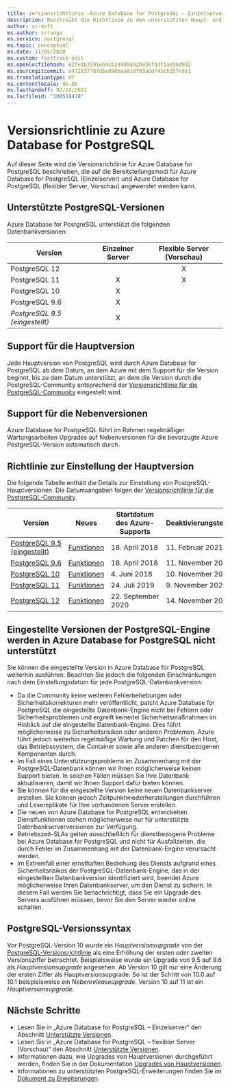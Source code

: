 ```yaml
---
title: Versionsrichtlinie –Azure Database for PostgreSQL – Einzelserver und flexibler Server (Vorschau)
description: Beschreibt die Richtlinie zu den unterstützten Haupt- und Nebenversionen von Postgres in Azure Database for PostgreSQL (Einzelserver).
author: sr-msft
ms.author: srranga
ms.service: postgresql
ms.topic: conceptual
ms.date: 11/05/2020
ms.custom: fasttrack-edit
ms.openlocfilehash: 62fe1b3391eb4cb2d409a92b936fd3f1ae56d992
ms.sourcegitcommit: e972837797dbad9dbaa01df93abd745cb357cde1
ms.translationtype: HT
ms.contentlocale: de-DE
ms.lasthandoff: 02/14/2021
ms.locfileid: "100518418"
---
```

# <a name="azure-database-for-postgresql-versioning-policy"></a>Versionsrichtlinie zu Azure Database for PostgreSQL

Auf dieser Seite wird die Versionsrichtlinie für Azure Database for PostgreSQL beschrieben, die auf die Bereitstellungsmodi für Azure Database for PostgreSQL (Einzelserver) und Azure Database for PostgreSQL (flexibler Server, Vorschau) angewendet werden kann.

## <a name="supported--postgresql-versions"></a>Unterstützte PostgreSQL-Versionen

Azure Database for PostgreSQL unterstützt die folgenden Datenbankversionen:

| Version | Einzelner Server | Flexible Server (Vorschau) |
| ----- | :------: | :----: |
| PostgreSQL 12 |  | X  | 
| PostgreSQL 11 | X | X |
| PostgreSQL 10 | X |  |
| PostgreSQL 9.6 | X |  |
| *PostgreSQL 9.5 (eingestellt)* | X |  |

## <a name="major-version-support"></a>Support für die Hauptversion
Jede Hauptversion von PostgreSQL wird durch Azure Database for PostgreSQL ab dem Datum, an dem Azure mit dem Support für die Version beginnt, bis zu dem Datum unterstützt, an dem die Version durch die PostgreSQL-Community entsprechend der [Versionsrichtlinie für die PostgreSQL-Community](https://www.postgresql.org/support/versioning/) eingestellt wird.

## <a name="minor-version-support"></a>Support für die Nebenversionen
Azure Database for PostgreSQL führt im Rahmen regelmäßiger Wartungsarbeiten Upgrades auf Nebenversionen für die bevorzugte Azure PostgreSQL-Version automatisch durch. 

## <a name="major-version-retirement-policy"></a>Richtlinie zur Einstellung der Hauptversion
Die folgende Tabelle enthält die Details zur Einstellung von PostgreSQL-Hauptversionen. Die Datumsangaben folgen der [Versionsrichtlinie für die PostgreSQL-Community](https://www.postgresql.org/support/versioning/).

| Version | Neues | Startdatum des Azure-Supports | Deaktivierungstermin|
| ----- | ----- | ------ | ----- |
| [PostgreSQL 9.5 (eingestellt)](https://www.postgresql.org/about/news/postgresql-132-126-1111-1016-9621-and-9525-released-2165/)| [Funktionen](https://www.postgresql.org/docs/9.5/release-9-5.html)  | 18. April 2018   | 11. Februar 2021
| [PostgreSQL 9.6](https://www.postgresql.org/about/news/postgresql-96-released-1703/) | [Funktionen](https://wiki.postgresql.org/wiki/NewIn96) | 18. April 2018  | 11. November 2021
| [PostgreSQL 10](https://www.postgresql.org/about/news/postgresql-10-released-1786/) | [Funktionen](https://wiki.postgresql.org/wiki/New_in_postgres_10) | 4. Juni 2018  | 10. November 2022
| [PostgreSQL 11](https://www.postgresql.org/about/news/postgresql-11-released-1894/) | [Funktionen](https://www.postgresql.org/docs/11/release-11.html) | 24. Juli 2019  | 9\. November 2023
| [PostgreSQL 12](https://www.postgresql.org/about/news/postgresql-12-released-1976/) | [Funktionen](https://www.postgresql.org/docs/12/release-12.html) | 22. September 2020  | 14. November 2024

## <a name="retired-postgresql-engine-versions-not-supported-in-azure-database-for-postgresql"></a>Eingestellte Versionen der PostgreSQL-Engine werden in Azure Database for PostgreSQL nicht unterstützt

Sie können die eingestellte Version in Azure Database for PostgreSQL weiterhin ausführen. Beachten Sie jedoch die folgenden Einschränkungen nach dem Einstellungsdatum für jede PostgreSQL-Datenbankversion:
- Da die Community keine weiteren Fehlerbehebungen oder Sicherheitskorrekturen mehr veröffentlicht, patcht Azure Database for PostgreSQL die eingestellte Datenbank-Engine nicht bei Fehlern oder Sicherheitsproblemen und ergreift keinerlei Sicherheitsmaßnahmen im Hinblick auf die eingestellte Datenbank-Engine. Dies führt möglicherweise zu Sicherheitsrisiken oder anderen Problemen. Azure führt jedoch weiterhin regelmäßige Wartung und Patchen für den Host, das Betriebssystem, die Container sowie alle anderen dienstbezogenen Komponenten durch.
- Im Fall eines Unterstützungsproblems im Zusammenhang mit der PostgreSQL-Datenbank können wir Ihnen möglicherweise keinen Support bieten. In solchen Fällen müssen Sie Ihre Datenbank aktualisieren, damit wir Ihnen Support dafür bieten können.
- Sie können für die eingestellte Version keine neuen Datenbankserver erstellen. Sie können jedoch Zeitpunktwiederherstellungen durchführen und Lesereplikate für Ihre vorhandenen Server erstellen.
- Die neuen von Azure Database for PostgreSQL entwickelten Dienstfunktionen stehen möglicherweise nur für unterstützte Datenbankserverversionen zur Verfügung.
- Betriebszeit-SLAs gelten ausschließlich für dienstbezogene Probleme bei Azure Database for PostgreSQL und nicht für Ausfallzeiten, die durch Fehler im Zusammenhang mit der Datenbank-Engine verursacht werden.  
- Im Extremfall einer ernsthaften Bedrohung des Diensts aufgrund eines Sicherheitsrisikos der PostgreSQL-Datenbank-Engine, das in der eingestellten Datenbankversion identifiziert wird, beendet Azure möglicherweise Ihren Datenbankserver, um den Dienst zu sichern. In diesem Fall werden Sie benachrichtigt, dass Sie ein Upgrade des Servers ausführen müssen, bevor Sie den Server wieder online schalten.

## <a name="postgresql-version-syntax"></a>PostgreSQL-Versionssyntax
Vor PostgreSQL-Version 10 wurde ein _Hauptversionsupgrade_ von der [PostgreSQL-Versionsrichtlinie](https://www.postgresql.org/support/versioning/) als eine Erhöhung der ersten _oder_ zweiten Versionsziffer betrachtet. Beispielsweise wurde ein Upgrade von 9.5 auf 9.6 als _Hauptversionsupgrade_ angesehen. Ab Version 10 gilt nur eine Änderung der ersten Ziffer als Hauptversionsupgrade. So ist der Schritt von 10.0 auf 10.1 beispielsweise ein _Nebenreleaseupgrade_. Version 10 auf 11 ist ein _Hauptversionsupgrade_.

## <a name="next-steps"></a>Nächste Schritte
- Lesen Sie in „Azure Database for PostgreSQL – Einzelserver“ den Abschnitt [Unterstützte Versionen](./concepts-supported-versions.md).
- Lesen Sie in „Azure Database for PostgreSQL – flexibler Server (Vorschau)“ den Abschnitt [Unterstützte Versionen](flexible-server/concepts-supported-versions.md).
- Informationen dazu, wie Upgrades von Hauptversionen durchgeführt werden, finden Sie in der Dokumentation [Upgrades von Hauptversionen](how-to-upgrade-using-dump-and-restore.md).
- Informationen zu unterstützten PostgreSQL-Erweiterungen finden Sie im [Dokument zu Erweiterungen](concepts-extensions.md).
